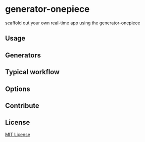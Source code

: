 generator-onepiece
==================

scaffold out your own real-time app using the generator-onepiece

## Usage


## Generators



## Typical workflow



## Options



## Contribute




## License
[MIT License](http://opensource.org/licenses/MIT)
